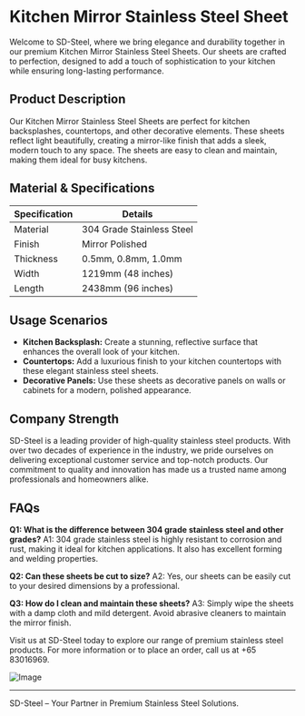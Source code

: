 # Kitchen Mirror Stainless Steel Sheet

Welcome to SD-Steel, where we bring elegance and durability together in our premium Kitchen Mirror Stainless Steel Sheets. Our sheets are crafted to perfection, designed to add a touch of sophistication to your kitchen while ensuring long-lasting performance.

## Product Description

Our Kitchen Mirror Stainless Steel Sheets are perfect for kitchen backsplashes, countertops, and other decorative elements. These sheets reflect light beautifully, creating a mirror-like finish that adds a sleek, modern touch to any space. The sheets are easy to clean and maintain, making them ideal for busy kitchens.

## Material & Specifications

| Specification | Details |
|---------------|---------|
| Material      | 304 Grade Stainless Steel |
| Finish        | Mirror Polished |
| Thickness     | 0.5mm, 0.8mm, 1.0mm |
| Width         | 1219mm (48 inches) |
| Length        | 2438mm (96 inches) |

## Usage Scenarios

- **Kitchen Backsplash:** Create a stunning, reflective surface that enhances the overall look of your kitchen.
- **Countertops:** Add a luxurious finish to your kitchen countertops with these elegant stainless steel sheets.
- **Decorative Panels:** Use these sheets as decorative panels on walls or cabinets for a modern, polished appearance.

## Company Strength

SD-Steel is a leading provider of high-quality stainless steel products. With over two decades of experience in the industry, we pride ourselves on delivering exceptional customer service and top-notch products. Our commitment to quality and innovation has made us a trusted name among professionals and homeowners alike.

## FAQs

**Q1: What is the difference between 304 grade stainless steel and other grades?**
A1: 304 grade stainless steel is highly resistant to corrosion and rust, making it ideal for kitchen applications. It also has excellent forming and welding properties.

**Q2: Can these sheets be cut to size?**
A2: Yes, our sheets can be easily cut to your desired dimensions by a professional.

**Q3: How do I clean and maintain these sheets?**
A3: Simply wipe the sheets with a damp cloth and mild detergent. Avoid abrasive cleaners to maintain the mirror finish.

Visit us at SD-Steel today to explore our range of premium stainless steel products. For more information or to place an order, call us at +65 83016969.

![Image](https://github.com/user-attachments/assets/2567258e-e124-4816-932d-1809bd27ef0b)

---

SD-Steel – Your Partner in Premium Stainless Steel Solutions.